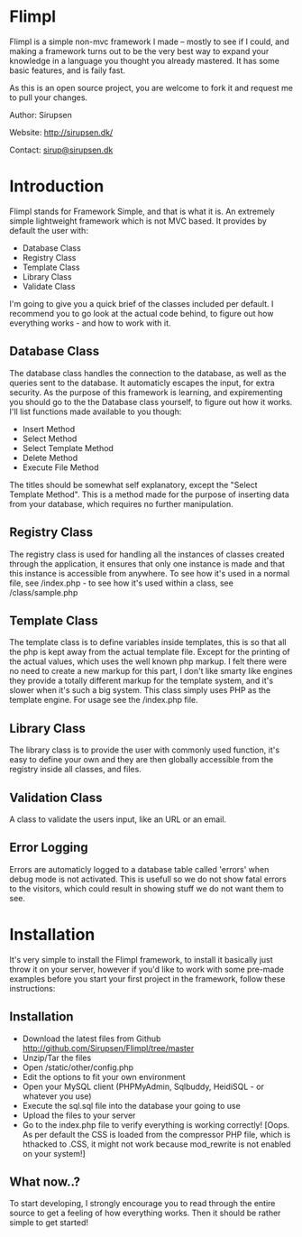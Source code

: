 Flimpl
======
Flimpl is a simple non-mvc framework I made – mostly to see if I could, and making a framework turns out to be the very best way to expand your knowledge in a language you thought you already mastered. It has some basic features, and is faily fast.

As this is an open source project, you are welcome to fork it and request me to pull your changes.

Author: Sirupsen

Website: http://sirupsen.dk/

Contact: sirup@sirupsen.dk

Introduction
============

Flimpl stands for Framework Simple, and that is what it is. An extremely simple lightweight framework which is not MVC based. It provides by default the user with:

* Database Class
* Registry Class
* Template Class
* Library Class
* Validate Class

I'm going to give you a quick brief of the classes included per default. I recommend you to go look at the actual code behind, to figure out how everything works - and how to work with it.

Database Class
--------------

The database class handles the connection to the database, as well as the queries sent to the database. It automaticly escapes the input, for extra security. As the purpose of this framework is learning, and expirementing you should go to the the Database class yourself, to figure out how it works. I'll list functions made available to you though:

* Insert Method
* Select Method
* Select Template Method
* Delete Method
* Execute File Method

The titles should be somewhat self explanatory, except the "Select Template Method". This is a method made for the purpose of inserting data from your database, which requires no further manipulation.

Registry Class
--------------

The registry class is used for handling all the instances of classes created through the application, it ensures that only one instance is made and that this instance is accessible from anywhere. To see how it's used in a normal file, see /index.php - to see how it's used within a class, see /class/sample.php

Template Class
--------------

The template class is to define variables inside templates, this is so that all the php is kept away from the actual template file. Except for the printing of the actual values, which uses the well known php markup. I felt there were no need to create a new markup for this part, I don't like smarty like engines they provide a totally different markup for the template system, and it's slower when it's such a big system. This class simply uses PHP as the template engine. For usage see the /index.php file.

Library Class
-------------

The library class is to provide the user with commonly used function, it's easy to define your own and they are then globally accessible from the registry inside all classes, and files.

Validation Class
----------------

A class to validate the users input, like an URL or an email.

Error Logging
-------------

Errors are automaticly logged to a database table called 'errors' when debug mode is not activated. This is usefull so we do not show fatal errors to the visitors, which could result in showing stuff we do not want them to see. 


Installation
============

It's very simple to install the Flimpl framework, to install it basically just throw it on your server, however if you'd like to work with some pre-made examples before you start your first project in the framework, follow these instructions:

Installation
------------

* Download the latest files from Github http://github.com/Sirupsen/Flimpl/tree/master
* Unzip/Tar the files
* Open /static/other/config.php
* Edit the options to fit your own environment
* Open your MySQL client (PHPMyAdmin, Sqlbuddy, HeidiSQL - or whatever you use)
* Execute the sql.sql file into the database your going to use
* Upload the files to your server
* Go to the index.php file to verify everything is working correctly!
[Oops. As per default the CSS is loaded from the compressor PHP file, which is hthacked to .CSS, it might not work because mod_rewrite is not enabled on your system!]

What now..?
-----------

To start developing, I strongly encourage you to read through the entire source to get a feeling of how everything works. Then it should be rather simple to get started!
